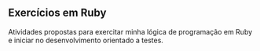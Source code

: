 ## Exercícios em Ruby

Atividades propostas para exercitar minha lógica de programação em Ruby e iniciar no desenvolvimento orientado a testes.
